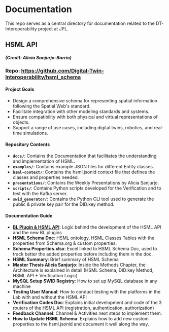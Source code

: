# Documentation

This repo serves as a central directory for documentation related to the DT-Interoperability project at JPL.

## HSML API
##### *(Credit: Alicia Sanjurjo-Barrio)*
### Repo: https://github.com/Digital-Twin-Interoperability/hsml_schema

#### Project Goals
- Design a comprehensive schema for representing spatial information following the Spatial Web's standard.
- Facilitate integration with other modeling standards and systems.
- Ensure compatibility with both physical and virtual representations of objects.
- Support a range of use cases, including digital twins, robotics, and real-time simulations.


#### Repository Contents
- **`docs/`**: Contains the Documentation that facilitates the understanding and implementation of HSML.
- **`examples/`**: Contains example JSON files for different Entity classes.
- **`hsml-context/`**: Contains the hsml.jsonld context file that defines the classes and properties needed.
- **`presentations/`**: Contains the Weekly Presentations by Alicia Sanjurjo.
- **`scripts/`**: Contains Python scripts developed for the Verification and to test with the Kafka server.
- **`swid_generator/`**: Contains the Python CLI tool used to generate the public & private key pair for the DID:key method.

#### Documentation Guide
- **[BL Plugin & HSML API](https://github.com/Digital-Twin-Interoperability/hsml_schema/blob/main/docs/BL%20Plugin%20%26%20HSML%20API.docx)**: Logic behind the development of the HSML API and the new BL plugins
- **HSML Schema Doc**: HSML ontology, HSML Classes Tables with the properties from Schema.org & custom properties.
- **Schema Properties.xlsx**: Excel linked to HSML Schema Doc, used to track better the added properties before including them in the doc.
- **HSML Summary**: Brief summary of HSML Schema
- **Master Thesis Alicia Sanjurjo**: Inside the Methods Chapter, the Architecture is explained in detail (HSML Schema, DID:key Method, HSML API + Verification Logic)
- **MySQL Setup SWID Registry**: How to set up MySQL database in any machine
- **Testing User Manual**: How to conduct testing with the platforms in the Lab with and without the HSML API
- **Verification Codes Doc**: Explains initial development and code of the 3 routers of the HSML API (registration, authentication, authorization)
- **Feedback Channel**: Channel & Activities next steps to implement them.
- **How to Update HSML Schema**: Explains how to add new custom properties to the hsml.jsonld and document it well along the way.
